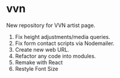 # vvn
New repository for VVN artist page.
1.  Fix height adjustments/media queries.
2.  Fix form contact scripts via Nodemailer.
3.  Create new web URL.
4.  Refactor any code into modules.
5.  Remake with React
6.  Restyle Font Size

